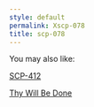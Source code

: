 ```yaml
---
style: default
permalink: Xscp-078
title: scp-078
---
```

You may also like:

[SCP-412](http://scp-wiki.net/scp-412)

[Thy Will Be Done](http://scp-wiki.net/thy-will-be-done)
